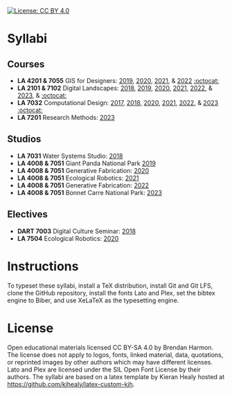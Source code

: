 [![License: CC BY 4.0](https://img.shields.io/badge/License-CC%20BY%204.0-lightgrey.svg)](https://creativecommons.org/licenses/by/4.0/)

# Syllabi

## Courses

* **LA 4201 & 7055** GIS for Designers:
[2019](gis-for-designers-syllabus-2019.pdf?raw=true),
[2020](gis-for-designers-syllabus-2020.pdf?raw=true),
[2021](gis-for-designers-syllabus-2021.pdf?raw=true), &
[2022](gis-for-designers-syllabus-2022.pdf?raw=true)
[:octocat:](https://baharmon.github.io/gis-for-designers)
* **LA 2101 & 7102** Digital Landscapes:
[2018](digital-landscapes-syllabus-2018.pdf?raw=true),
[2019](digital-landscapes-syllabus-2019.pdf?raw=true),
[2020](digital-landscapes-syllabus-2020.pdf?raw=true),
[2021](digital-landscapes-syllabus-2021.pdf?raw=true),
[2022](digital-landscapes-syllabus-2022.pdf?raw=true), &
[2023](digital-landscapes-syllabus-2023.pdf?raw=true), &
[:octocat:](https://baharmon.github.io/digital-landscapes)
* **LA 7032** Computational Design:
[2017](generative-landscapes-syllabus-2017.pdf?raw=true),
[2018](generative-landscapes-syllabus-2018.pdf?raw=true),
[2020](generative-landscapes-syllabus-2020.pdf?raw=true),
[2021](generative-landscapes-syllabus-2021.pdf?raw=true),
[2022](generative-landscapes-syllabus-2022.pdf?raw=true), &
[2023](computational-design-syllabus-2023.pdf?raw=true)
[:octocat:](https://baharmon.github.io/generative-landscapes)
* **LA 7201** Research Methods:
[2023](research-methods-syllabus-2023.pdf?raw=true)

## Studios

* **LA 7031** Water Systems Studio:
[2018](water-systems-syllabus-2018.pdf?raw=true)
* **LA 4008 & 7051** Giant Panda National Park
[2019](giant-panda-national-park-syllabus-2019.pdf?raw=true)
* **LA 4008 & 7051** Generative Fabrication:
[2020](generative-fabrication-syllabus-2020.pdf?raw=true)
* **LA 4008 & 7051** Ecological Robotics:
[2021](ecological-robotics-syllabus-2021.pdf?raw=true)
* **LA 4008 & 7051** Generative Fabrication:
[2022](generative-fabrication-syllabus-2022.pdf?raw=true)
* **LA 4008 & 7051** Bonnet Carre National Park:
[2023](bonnet-carre-syllabus-2023.pdf?raw=true)

## Electives

* **DART 7003** Digital Culture Seminar:
[2018](digital-culture-syllabus-2018.pdf?raw=true)
* **LA 7504** Ecological Robotics:
[2020](ecological-robotics-syllabus-2020.pdf?raw=true)

# Instructions
To typeset these syllabi,
install a TeX distribution,
install Git and Git LFS,
clone the GitHub repository,
install the fonts Lato and Plex,
set the bibtex engine to Biber,
and use XeLaTeX as the typesetting engine.

# License
Open educational materials licensed CC BY-SA 4.0 by Brendan Harmon.
The license does not apply to logos, fonts, linked material, data, quotations,
or reprinted images by other authors which may have different licenses.
Lato and Plex are licensed under the SIL Open Font License by their authors.
The syllabi are based on a latex template by Kieran Healy hosted at
https://github.com/kjhealy/latex-custom-kjh.
